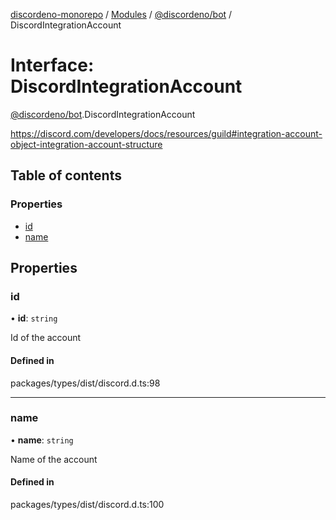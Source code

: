 [discordeno-monorepo](../README.md) / [Modules](../modules.md) / [@discordeno/bot](../modules/discordeno_bot.md) / DiscordIntegrationAccount

# Interface: DiscordIntegrationAccount

[@discordeno/bot](../modules/discordeno_bot.md).DiscordIntegrationAccount

https://discord.com/developers/docs/resources/guild#integration-account-object-integration-account-structure

## Table of contents

### Properties

- [id](discordeno_bot.DiscordIntegrationAccount.md#id)
- [name](discordeno_bot.DiscordIntegrationAccount.md#name)

## Properties

### id

• **id**: `string`

Id of the account

#### Defined in

packages/types/dist/discord.d.ts:98

---

### name

• **name**: `string`

Name of the account

#### Defined in

packages/types/dist/discord.d.ts:100
